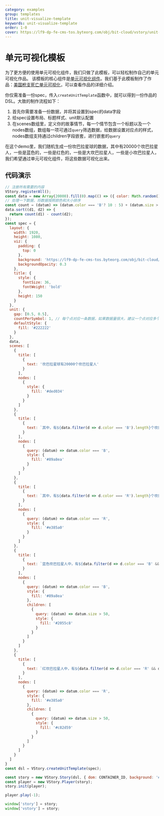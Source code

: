 ```yaml
---
category: examples
group: templates
title: unit-visualize-template
keywords: unit-visualize-template
order: 1-0
cover: https://lf9-dp-fe-cms-tos.byteorg.com/obj/bit-cloud/vstory/unit-visualize-template.gif
---
```


# 单元可视化模板

为了更方便的使用单元可视化组件，我们只做了此模板，可以轻松制作自己的单元可视化作品。
该模板的核心组件是[单元可视化组件](/vstory/demo/character/unit)。我们基于此模板制作了作品：[美国枪支死亡单元可视化](/vstory/demo/works-show/unit-gun-death)，可以查看作品的详细介绍。

你仅需准备一份spec，传入`createUnitTemplate`函数中，就可以得到一份作品的DSL。大致的制作流程如下：
1. 首先你需要准备一份数据，并将其设置到spec的data字段
2. 给spec设置布局、标题样式、unit默认配置
3. 在scenes数组里，定义你的故事情节，每一个情节包含一个标题以及一个nodes数组，数组每一项可通过`query`筛选数据，给数据设置对应点的样式，nodes数组支持通过children字段嵌套，进行嵌套的`query`

在这个demo里，我们随机生成一份坎巴拉星球的数据，其中有20000个坎巴拉星人，一些是蓝色的，一些是红色的，一些是大坎巴拉星人，一些是小坎巴拉星人，我们希望通过单元可视化组件，将这些数据可视化出来。

## 代码演示

```javascript livedemo template=vstory
// 注册所有需要的内容
VStory.registerAll();
const data = new Array(20000).fill(0).map(() => ({ color: Math.random() > 0.5 ? 'B' : 'R', size: Math.random() * 80 }));
// 处理一下数据，将数据按照颜色和大小排序
const count = (datum) => (datum.color === 'B'? 10 : 5) + (datum.size > 50 ? 2 : 1);
data.sort((d1, d2) => {
  return count(d1) - count(d2);
});
const spec = {
  layout: {
    width: 1920,
    height: 1080,
    viz: {
      padding: {
        top: 0
      },
      background: 'https://lf9-dp-fe-cms-tos.byteorg.com/obj/bit-cloud/vstory/unit-template-bg.png',
      backgroundOpacity: 0.3
    },
    title: {
      style: {
        fontSize: 36,
        fontWeight: 'bold'
      },
      height: 150
    }
  },
  unit: {
    gap: [0.5, 0.5],
    countPerSymbol: 1, // 每个点对应一条数据，如果数据量很大，建议一个点对应多个数据
    defaultStyle: {
      fill: '#222222'
    }
  },
  data,
  scenes: [
    {
      title: [
        {
          text: '坎巴拉星球有20000个坎巴拉星人'
        }
      ],
      nodes: [
        {
          style: {
            fill: '#ded034'
          }
        }
      ]
    },
    {
      title: [
        {
          text: `其中，有${data.filter(d => d.color === 'B').length}个坎巴拉人是蓝色的`
        }
      ],
      nodes: [
        {
          query: (datum) => datum.color === 'B',
          style: {
            fill: '#89a8ea'
          }
        }
      ]
    },
    {
      title: [
        {
          text: `其中，有${data.filter(d => d.color === 'R').length}个坎巴拉人是红色的`
        }
      ],
      nodes: [
        {
          query: (datum) => datum.color === 'R',
          style: {
            fill: '#e385a0'
          }
        }
      ]
    },
    {
      title: [
        {
          text: `蓝色坎巴拉星人中，有${data.filter(d => d.color === 'B' && d.size > 50).length}个是大坎巴拉星人`
        }
      ],
      nodes: [
        {
          query: (datum) => datum.color === 'B',
          style: {
            fill: '#89a8ea'
          },
          children: [
            {
              query: (datum) => datum.size > 50,
              style: {
                fill: '#2055c8'
              }
            }
          ]
        }
      ]
    },
    {
      title: [
        {
          text: `红坎巴拉星人中，有${data.filter(d => d.color === 'R' && d.size > 50).length}个是大坎巴拉星人`
        }
      ],
      nodes: [
        {
          query: (datum) => datum.color === 'R',
          style: {
            fill: '#e385a0'
          },
          children: [
            {
              query: (datum) => datum.size > 50,
              style: {
                fill: '#c82d59'
              }
            }
          ]
        }
      ]
    }
  ]
}
const dsl = VStory.createUnitTemplate(spec);

const story = new VStory.Story(dsl, { dom: CONTAINER_ID, background: '#ebecf0', width: 1920, height: 1080, scaleX: 'auto', scaleY: 'auto' });
const player = new VStory.Player(story);
story.init(player);

player.play(-1);

window['story'] = story;
window['vstory'] = story;
```
